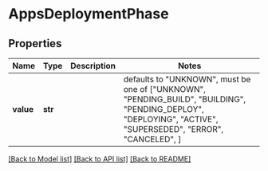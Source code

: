 # AppsDeploymentPhase


## Properties
Name | Type | Description | Notes
------------ | ------------- | ------------- | -------------
**value** | **str** |  | defaults to "UNKNOWN",  must be one of ["UNKNOWN", "PENDING_BUILD", "BUILDING", "PENDING_DEPLOY", "DEPLOYING", "ACTIVE", "SUPERSEDED", "ERROR", "CANCELED", ]

[[Back to Model list]](../README.md#documentation-for-models) [[Back to API list]](../README.md#documentation-for-api-endpoints) [[Back to README]](../README.md)


